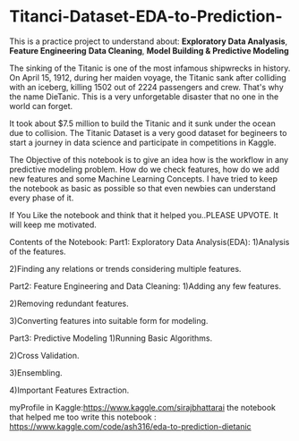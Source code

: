 # Titanci-Dataset-EDA-to-Prediction-

This is a practice project to understand about:
**Exploratory Data Analyasis**,
**Feature Engineering**
**Data Cleaning**,
**Model Building & Predictive Modeling**

The sinking of the Titanic is one of the most infamous shipwrecks in history. On April 15, 1912, during her maiden voyage, the Titanic sank after colliding with an iceberg, killing 1502 out of 2224 passengers and crew. That's why the name DieTanic. This is a very unforgetable disaster that no one in the world can forget.

It took about $7.5 million to build the Titanic and it sunk under the ocean due to collision. The Titanic Dataset is a very good dataset for begineers to start a journey in data science and participate in competitions in Kaggle.

The Objective of this notebook is to give an idea how is the workflow in any predictive modeling problem. How do we check features, how do we add new features and some Machine Learning Concepts. I have tried to keep the notebook as basic as possible so that even newbies can understand every phase of it.

If You Like the notebook and think that it helped you..PLEASE UPVOTE. It will keep me motivated.

Contents of the Notebook:
Part1: Exploratory Data Analysis(EDA):
1)Analysis of the features.

2)Finding any relations or trends considering multiple features.

Part2: Feature Engineering and Data Cleaning:
1)Adding any few features.

2)Removing redundant features.

3)Converting features into suitable form for modeling.

Part3: Predictive Modeling
1)Running Basic Algorithms.

2)Cross Validation.

3)Ensembling.

4)Important Features Extraction.

myProfile in Kaggle:https://www.kaggle.com/sirajbhattarai
the notebook that helped me too write this notebook : https://www.kaggle.com/code/ash316/eda-to-prediction-dietanic


